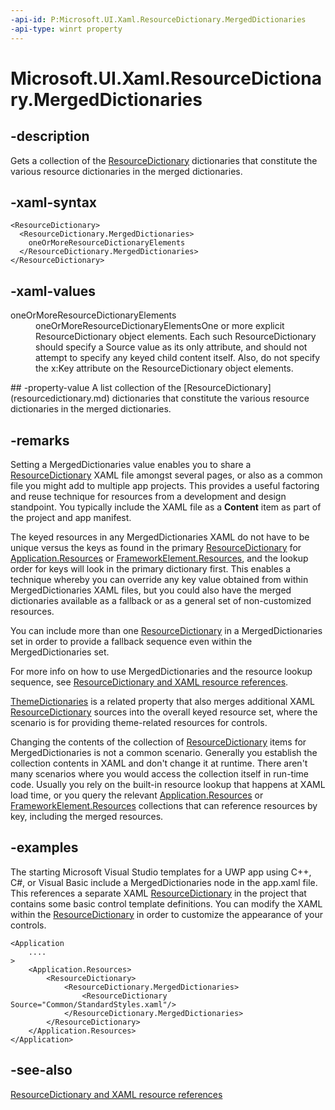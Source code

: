 ```yaml
---
-api-id: P:Microsoft.UI.Xaml.ResourceDictionary.MergedDictionaries
-api-type: winrt property
---
```


<!-- Property syntax
public Windows.Foundation.Collections.IVector<Windows.UI.Xaml.ResourceDictionary> MergedDictionaries { get; }
-->

# Microsoft.UI.Xaml.ResourceDictionary.MergedDictionaries

## -description
Gets a collection of the [ResourceDictionary](resourcedictionary.md) dictionaries that constitute the various resource dictionaries in the merged dictionaries.

## -xaml-syntax
```xaml
<ResourceDictionary>
  <ResourceDictionary.MergedDictionaries>
    oneOrMoreResourceDictionaryElements
  </ResourceDictionary.MergedDictionaries>
</ResourceDictionary>
```


## -xaml-values
<dl><dt>oneOrMoreResourceDictionaryElements</dt><dd>oneOrMoreResourceDictionaryElementsOne or more explicit ResourceDictionary object elements. Each such ResourceDictionary should specify a Source value as its only attribute, and should not attempt to specify any keyed child content itself. Also, do not specify the x:Key attribute on the ResourceDictionary object elements.</dd>
</dl>
## -property-value
A list collection of the [ResourceDictionary](resourcedictionary.md) dictionaries that constitute the various resource dictionaries in the merged dictionaries.

## -remarks
Setting a MergedDictionaries value enables you to share a [ResourceDictionary](resourcedictionary.md) XAML file amongst several pages, or also as a common file you might add to multiple app projects. This provides a useful factoring and reuse technique for resources from a development and design standpoint. You typically include the XAML file as a **Content** item as part of the project and app manifest.

The keyed resources in any MergedDictionaries XAML do not have to be unique versus the keys as found in the primary [ResourceDictionary](resourcedictionary.md) for [Application.Resources](application_resources.md) or [FrameworkElement.Resources](frameworkelement_resources.md), and the lookup order for keys will look in the primary dictionary first. This enables a technique whereby you can override any key value obtained from within MergedDictionaries XAML files, but you could also have the merged dictionaries available as a fallback or as a general set of non-customized resources.

You can include more than one [ResourceDictionary](resourcedictionary.md) in a MergedDictionaries set in order to provide a fallback sequence even within the MergedDictionaries set.

For more info on how to use MergedDictionaries and the resource lookup sequence, see [ResourceDictionary and XAML resource references](/windows/apps/design/style/xaml-resource-dictionary).

[ThemeDictionaries](resourcedictionary_themedictionaries.md) is a related property that also merges additional XAML [ResourceDictionary](resourcedictionary.md) sources into the overall keyed resource set, where the scenario is for providing theme-related resources for controls.

Changing the contents of the collection of [ResourceDictionary](resourcedictionary.md) items for MergedDictionaries is not a common scenario. Generally you establish the collection contents in XAML and don't change it at runtime. There aren't many scenarios where you would access the collection itself in run-time code. Usually you rely on the built-in resource lookup that happens at XAML load time, or you query the relevant [Application.Resources](application_resources.md) or [FrameworkElement.Resources](frameworkelement_resources.md) collections that can reference resources by key, including the merged resources.

## -examples
The starting Microsoft Visual Studio templates for a UWP app using C++, C#, or Visual Basic include a MergedDictionaries node in the app.xaml file. This references a separate XAML [ResourceDictionary](resourcedictionary.md) in the project that contains some basic control template definitions. You can modify the XAML within the [ResourceDictionary](resourcedictionary.md) in order to customize the appearance of your controls.

```xaml
<Application
    ....
>
    <Application.Resources>
        <ResourceDictionary>
            <ResourceDictionary.MergedDictionaries>
                <ResourceDictionary Source="Common/StandardStyles.xaml"/>
            </ResourceDictionary.MergedDictionaries>
        </ResourceDictionary>
    </Application.Resources>
</Application>
```



## -see-also
[ResourceDictionary and XAML resource references](/windows/apps/design/style/xaml-resource-dictionary)
